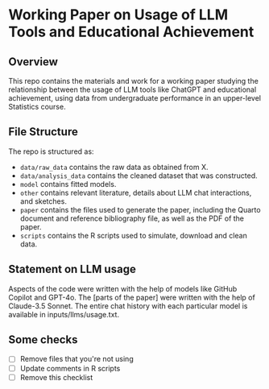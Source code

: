 # Working Paper on Usage of LLM Tools and Educational Achievement

## Overview

This repo  contains the materials and work for a working paper studying the relationship between the usage of LLM tools like ChatGPT and educational achievement, using data from undergraduate performance in an upper-level Statistics course.


## File Structure

The repo is structured as:

-   `data/raw_data` contains the raw data as obtained from X.
-   `data/analysis_data` contains the cleaned dataset that was constructed.
-   `model` contains fitted models. 
-   `other` contains relevant literature, details about LLM chat interactions, and sketches.
-   `paper` contains the files used to generate the paper, including the Quarto document and reference bibliography file, as well as the PDF of the paper. 
-   `scripts` contains the R scripts used to simulate, download and clean data.


## Statement on LLM usage

Aspects of the code were written with the help of models like GitHub Copilot and GPT-4o. The [parts of the paper] were written with the help of Claude-3.5 Sonnet. The entire chat history with each particular model is available in inputs/llms/usage.txt.

## Some checks

- [ ] Remove files that you're not using
- [ ] Update comments in R scripts
- [ ] Remove this checklist
